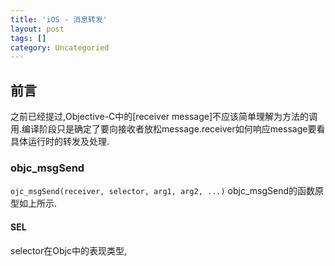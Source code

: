 ```yaml
---
title: 'iOS - 消息转发'
layout: post
tags: []
category: Uncategoried
---
```

## 前言

之前已经提过,Objective-C中的[receiver message]不应该简单理解为方法的调用.编译阶段只是确定了要向接收者放松message.receiver如何响应message要看具体运行时的转发及处理.

### objc_msgSend

`ojc_msgSend(receiver, selector, arg1, arg2, ...)`
objc_msgSend的函数原型如上所示.

#### SEL
selector在Objc中的表现类型, 